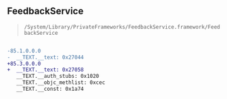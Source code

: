 ## FeedbackService

> `/System/Library/PrivateFrameworks/FeedbackService.framework/FeedbackService`

```diff

-85.1.0.0.0
-  __TEXT.__text: 0x27044
+85.3.0.0.0
+  __TEXT.__text: 0x27058
   __TEXT.__auth_stubs: 0x1020
   __TEXT.__objc_methlist: 0xcec
   __TEXT.__const: 0x1a74

```
